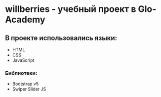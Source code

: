 # willberries - учебный проект в Glo-Academy
## В проекте использовались языки:
  - HTML
  - CSS
  - JavaScript
### Библиотеки:
 - Bootstrap v5
 - Swiper Slider JS
